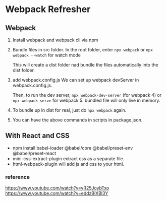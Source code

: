 # Webpack Refresher

## Webpack
1. Install webpack and webpack cli via npm

2. Bundle files in src folder.
   In the root folder, enter `npx webpack` or `npx webpack --watch` for watch mode
   
   This will create a dist folder nad bundle the files automatically into the dist folder.

3. add webpack.config.js
   We can set up webpack devServer in webpack.config.js.
   
   Then, to run the dev server, `npx webpack-dev-server` (for webpack 4) or `npx webpack serve` for webpack 5.
   bundled file will only live in memory.
   
4. To bundle up in dist for real, just do `npx webpack` again.
5. You can have the above commands in scripts in package.json.

## With React and CSS
- npm install babel-loader @babel/core @babel/preset-env @babel/preset-react
- mini-css-extract-plugin extract css as a separate file.
- html-webpack-plugin will add js and css to your html.

### reference
https://www.youtube.com/watch?v=yR25JoybTxo
https://www.youtube.com/watch?v=eddzBlXBl3Y